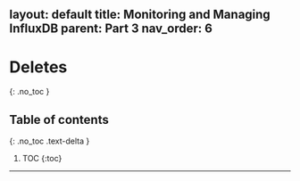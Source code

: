 layout: default
title: Monitoring and Managing InfluxDB
parent: Part 3
nav_order: 6
---

# Deletes
{: .no_toc }

## Table of contents
{: .no_toc .text-delta }

1. TOC
{:toc}

---